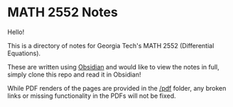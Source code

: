 # MATH 2552 Notes

Hello!

This is a directory of notes for Georgia Tech's MATH 2552 (Differential Equations).

These are written using [Obsidian](https://obsidian.md/) and would like to view the notes in full, simply clone this repo and read it in Obsidian!

While PDF renders of the pages are provided in the [/pdf](/pdf) folder, any broken links or missing functionality in the PDFs will not be fixed.
